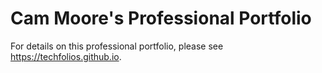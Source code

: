 # Cam Moore's Professional Portfolio

For details on this professional portfolio, please see https://techfolios.github.io.

